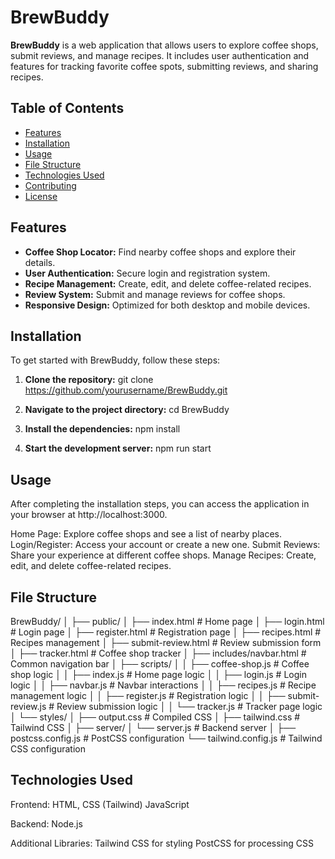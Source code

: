 # BrewBuddy

**BrewBuddy** is a web application that allows users to explore coffee shops, submit reviews, and manage recipes. It includes user authentication and features for tracking favorite coffee spots, submitting reviews, and sharing recipes.

## Table of Contents

- [Features](#features)
- [Installation](#installation)
- [Usage](#usage)
- [File Structure](#file-structure)
- [Technologies Used](#technologies-used)
- [Contributing](#contributing)
- [License](#license)

## Features

- **Coffee Shop Locator:** Find nearby coffee shops and explore their details.
- **User Authentication:** Secure login and registration system.
- **Recipe Management:** Create, edit, and delete coffee-related recipes.
- **Review System:** Submit and manage reviews for coffee shops.
- **Responsive Design:** Optimized for both desktop and mobile devices.

## Installation

To get started with BrewBuddy, follow these steps:

1. **Clone the repository:**
   git clone https://github.com/yourusername/BrewBuddy.git

2. **Navigate to the project directory:**
  cd BrewBuddy
  
3. **Install the dependencies:**
  npm install
   
4. **Start the development server:**
  npm run start

## Usage
After completing the installation steps, you can access the application in your browser at http://localhost:3000.

Home Page: Explore coffee shops and see a list of nearby places.
Login/Register: Access your account or create a new one.
Submit Reviews: Share your experience at different coffee shops.
Manage Recipes: Create, edit, and delete coffee-related recipes.

## File Structure
BrewBuddy/
│
├── public/
│   ├── index.html               # Home page
│   ├── login.html               # Login page
│   ├── register.html            # Registration page
│   ├── recipes.html             # Recipes management
│   ├── submit-review.html       # Review submission form
│   ├── tracker.html             # Coffee shop tracker
│   ├── includes/navbar.html     # Common navigation bar
│   ├── scripts/
│   │   ├── coffee-shop.js       # Coffee shop logic
│   │   ├── index.js             # Home page logic
│   │   ├── login.js             # Login logic
│   │   ├── navbar.js            # Navbar interactions
│   │   ├── recipes.js           # Recipe management logic
│   │   ├── register.js          # Registration logic
│   │   ├── submit-review.js     # Review submission logic
│   │   └── tracker.js           # Tracker page logic
│   └── styles/
│       ├── output.css           # Compiled CSS
│       ├── tailwind.css         # Tailwind CSS
│
├── server/
│   └── server.js                # Backend server
│
├── postcss.config.js            # PostCSS configuration
└── tailwind.config.js           # Tailwind CSS configuration

## Technologies Used

Frontend:
HTML, CSS (Tailwind)
JavaScript

Backend:
Node.js

Additional Libraries:
Tailwind CSS for styling
PostCSS for processing CSS
